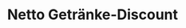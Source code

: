 ---
title: "Netto Getränke-Discount"
url: /graben-neudorf/netto-getraenke-discount/
shop: Getränke
---